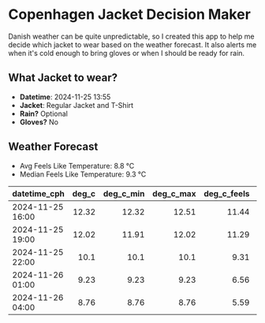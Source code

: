 
# Copenhagen Jacket Decision Maker

Danish weather can be quite unpredictable, so I created this app to help me decide which jacket to wear based on the weather forecast. 
It also alerts me when it's cold enough to bring gloves or when I should be ready for rain.

## What Jacket to wear?

- **Datetime**: 2024-11-25 13:55
- **Jacket**: Regular Jacket and T-Shirt
- **Rain?** Optional
- **Gloves?** No

## Weather Forecast
- Avg Feels Like Temperature: 8.8 °C
- Median Feels Like Temperature: 9.3 °C

| datetime_cph     |   deg_c |   deg_c_min |   deg_c_max |   deg_c_feels | weather   | wind   | rain   |
|:-----------------|--------:|------------:|------------:|--------------:|:----------|:-------|:-------|
| 2024-11-25 16:00 |   12.32 |       12.32 |       12.51 |         11.44 | Clouds    | High   | None   |
| 2024-11-25 19:00 |   12.02 |       11.91 |       12.02 |         11.29 | Rain      | High   | Low    |
| 2024-11-25 22:00 |   10.1  |       10.1  |       10.1  |          9.31 | Rain      | Low    | Low    |
| 2024-11-26 01:00 |    9.23 |        9.23 |        9.23 |          6.56 | Clouds    | High   | None   |
| 2024-11-26 04:00 |    8.76 |        8.76 |        8.76 |          5.59 | Clouds    | High   | None   |
        
